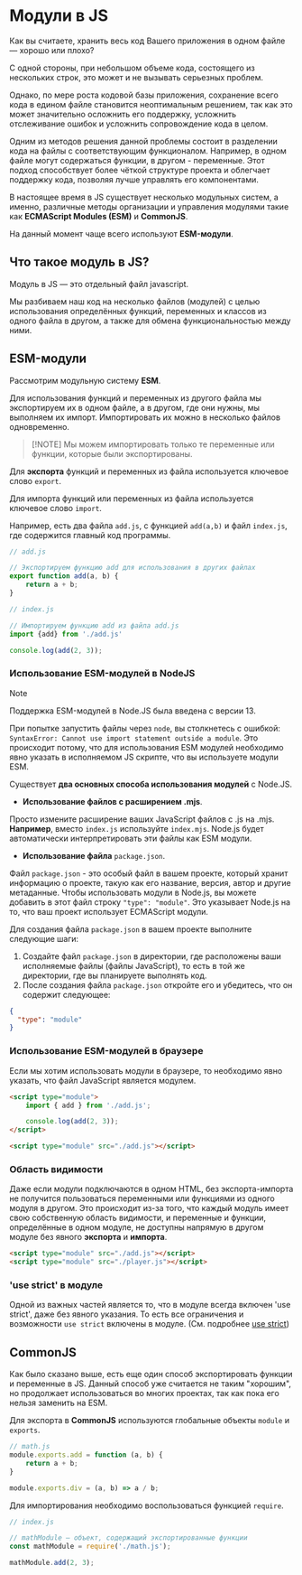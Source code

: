 # Модули в JS

Как вы считаете, хранить весь код Вашего приложения в одном файле — хорошо или плохо?

С одной стороны, при небольшом объеме кода, состоящего из нескольких строк, это может и не вызывать серьезных проблем. 

Однако, по мере роста кодовой базы приложения, сохранение всего кода в едином файле становится неоптимальным решением, так как это может значительно осложнить его поддержку, усложнить отслеживание ошибок и усложнить сопровождение кода в целом.

Одним из методов решения данной проблемы состоит в разделении кода на файлы с соответствующим функционалом. Например, в одном файле могут содержаться функции, в другом - переменные. Этот подход способствует более чёткой структуре проекта и облегчает поддержку кода, позволяя лучше управлять его компонентами.

В настоящее время в JS существует несколько модульных систем, а именно, различные методы организации и управления модулями такие как **ECMAScript Modules (ESM)** и **CommonJS**. 

На данный момент чаще всего используют **ESM-модули**.

## Что такое модуль в JS?

Модуль в JS — это отдельный файл javascript.

Мы разбиваем наш код на несколько файлов (модулей) с целью использования определённых функций, переменных и классов из одного файла в другом, а также для обмена функциональностью между ними.

## ESM-модули

Рассмотрим модульную систему **ESM**.

Для использования функций и переменных из другого файла мы экспортируем их в одном файле, а в другом, где они нужны, мы выполняем их импорт. Импортировать их можно в несколько файлов одновременно. 

> [!NOTE] Мы можем импортировать только те переменные или функции, которые были экспортированы.

Для **экспорта** функций и переменных из файла используется ключевое слово `export`.

Для импорта функций или переменных из файла используется ключевое слово `import`.

Например, есть два файла `add.js`, с функцией `add(a,b)` и файл `index.js`, где содержится главный код программы.

```js
// add.js

// Экспортируем функцию add для использования в других файлах
export function add(a, b) {
    return a + b;
}
```

```js
// index.js

// Импортируем функцию add из файла add.js
import {add} from './add.js'

console.log(add(2, 3));
```

### Использование ESM-модулей в NodeJS

> [!NOTE]
> Поддержка ESM-модулей в Node.JS была введена с версии 13.

При попытке запустить файлы через `node`, вы столкнетесь с ошибкой: `SyntaxError: Cannot use import statement outside a module`. Это происходит потому, что для использования ESM модулей необходимо явно указать в исполняемом JS скрипте, что вы используете модули ESM.

Существует **два основных способа использования модулей** с Node.JS.

* **Использование файлов с расширением .mjs**.

Просто измените расширение ваших JavaScript файлов с .js на .mjs. **Например**, вместо `index.js` используйте `index.mjs`. Node.js будет автоматически интерпретировать эти файлы как ESM модули.
* **Использование файла** `package.json`.

Файл `package.json` - это особый файл в вашем проекте, который хранит информацию о проекте, такую как его название, версия, автор и другие метаданные. Чтобы использовать модули в Node.js, вы можете добавить в этот файл строку `"type": "module"`. Это указывает Node.js на то, что ваш проект использует ECMAScript модули.

Для создания файла `package.json` в вашем проекте выполните следующие шаги:
1. Создайте файл `package.json` в директории, где расположены ваши исполняемые файлы (файлы JavaScript), то есть в той же директории, где вы планируете выполнять код.
2. После создания файла `package.json` откройте его и убедитесь, что он содержит следующее:
```json
{
  "type": "module"
}
```

### Использование ESM-модулей в браузере

Если мы хотим использовать модули в браузере, то необходимо явно указать, что файл JavaScript является модулем.

```html
<script type="module">
    import { add } from './add.js';

    console.log(add(2, 3));
</script>
```
```html
<script type="module" src="./add.js"></script>
```

### Область видимости

Даже если модули подключаются в одном HTML, без экспорта-импорта не получится пользоваться переменными или функциями из одного модуля в другом. Это происходит из-за того, что каждый модуль имеет свою собственную область видимости, и переменные и функции, определённые в одном модуле, не доступны напрямую в другом модуле без явного **экспорта** и **импорта**.

```html
<script type="module" src="./add.js"></script>
<script type="module" src="./player.js"></script>
```

### 'use strict' в модуле

Одной из важных частей является то, что в модуле всегда включен 'use strict', даже без явного указания. То есть все ограничения и возможности `use strict` включены в модуле. (См. подробнее [use strict](71_use_strict.md))

## CommonJS

Как было сказано выше, есть еще один способ экспортировать функции и переменные в JS. Данный способ уже считается не таким "хорошим", но продолжает использоваться во многих проектах, так как пока его нельзя заменить на ESM.

Для экспорта в **CommonJS** используются глобальные объекты `module` и `exports`.

```js
// math.js
module.exports.add = function (a, b) {
    return a + b;
}

module.exports.div = (a, b) => a / b;
```

Для импортирования необходимо воспользоваться функцией `require`.

```js
// index.js

// mathModule — объект, содержащий экспортированные функции
const mathModule = require('./math.js');

mathModule.add(2, 3);
```